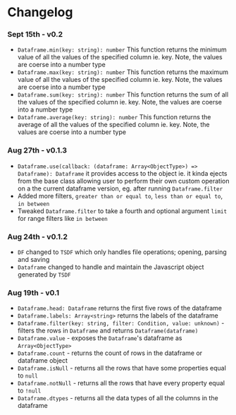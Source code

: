 # Changelog

### Sept 15th - v0.2

- `Dataframe.min(key: string): number` This function returns the minimum value of all the values of the specified column ie. key. Note, the values are coerse into a number type
- `Dataframe.max(key: string): number` This function returns the maximum value of all the values of the specified column ie. key. Note, the values are coerse into a number type
- `Dataframe.sum(key: string): number` This function returns the sum of all the values of the specified column ie. key. Note, the values are coerse into a number type
- `Dataframe.average(key: string): number` This function returns the average of all the values of the specified column ie. key. Note, the values are coerse into a number type

### Aug 27th - v0.1.3

- `Dataframe.use(callback: (dataframe: Array<ObjectType>) => Dataframe): Dataframe` it provides access to the object ie. it kinda ejects from the base class allowing user to perform their own custom operation on a the current dataframe version, eg. after running `Dataframe.filter`
- Added more filters, `greater than or equal to`, `less than or equal to`, `in between`
- Tweaked `Dataframe.filter` to take a fourth and optional argument `limit` for range filters like `in between`

### Aug 24th - v0.1.2

- `DF` changed to `TSDF` which only handles file operations; opening, parsing and saving
- `Dataframe` changed to handle and maintain the Javascript object generated by `TSDF`

### Aug 19th - v0.1

- `Dataframe.head: Dataframe` returns the first five rows of the dataframe
- `Dataframe.labels: Array<string>` returns the labels of the dataframe
- `Dataframe.filter(key: string, filter: Condition, value: unknown)` - filters the rows in `Dataframe` and returns `Dataframe(dataframe)`
- `Dataframe.value` - exposes the `Dataframe`'s dataframe as `Array<ObjectType>`
- `Dataframe.count` - returns the count of rows in the dataframe or dataframe object
- `Dataframe.isNull` - returns all the rows that have some properties equal to `null`
- `Dataframe.notNull` - returns all the rows that have every property equal to `!null`
- `Dataframe.dtypes` - returns all the data types of all the columns in the dataframe
